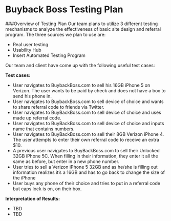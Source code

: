# Buyback Boss Testing Plan

###Overview of Testing Plan
Our team plans to utilize 3 different testing mechanisms to analyze the effectiveness of basic site design and referral program.  The three sources we plan to use are:
   * Real user testing 
   * Usability Hub
   * Insert Automated Testing Program
 
Our team and client have come up with the following useful test cases: 

**Test cases:**
  * User navigates to BuybackBoss.com to sell his 16GB iPhone 5 on Verizon. The user wants to be paid by check and does not have a box to send his phone in.
  * User navigates to BuybackBoss.com to sell device of choice and wants to share referral code to friends via Twitter.
  * User navigates to BuyBackBoss.com to sell device of choice and uses made up referral code.
  * User navigates to BuyBackBoss.com to sell device of choice and inputs name that contains numbers.
  * User navigates to BuyBackBoss.com to sell their 8GB Verizon iPhone 4. The user attempts to enter their own referral code to receive an extra $10.
  * A previous user navigates to BuyBackBoss.com to sell their Unlocked 32GB iPhone 5C. When filling in their information, they enter it all the same as before, but enter in a new phone number.
  * User tries to sell a Verizon iPhone 5 32GB and as he/she is filling out information realizes it’s a 16GB and has to go back to change the size of the iPhone
  * User buys any phone of their choice and tries to put in a referral code but caps lock is on, on their box. 
  

**Interpretation of Results:**
  * TBD
  * TBD
